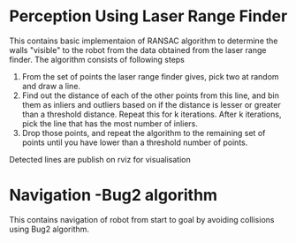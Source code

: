 # Perception Using Laser Range Finder

This contains basic implementaion of RANSAC algorithm to determine the walls "visible" to the robot from the data obtained from the laser range finder.
The algorithm consists of following steps
  
1. From the set of points the laser range finder gives, pick two at random and draw a line. 
2. Find out the distance of each of the other points from this line, and bin them as inliers and outliers based on if the distance is lesser or greater than a threshold distance. Repeat this for k iterations. After k iterations, pick the line that has the most number of inliers.
3. Drop those points, and repeat the algorithm to the remaining set of points until you have lower than a threshold number of points.

Detected lines are publish on rviz for visualisation


# Navigation -Bug2 algorithm
This contains navigation of robot from start to goal by avoiding collisions using Bug2 algorithm. 
